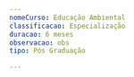 ```yaml
---
nomeCurso: Educação Ambiental
classificacao: Especialização
duracao: 6 meses
observacao: obs
tipo: Pós Graduação

---
```


